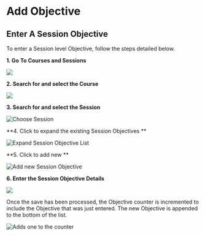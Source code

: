 # Add Objective

## Enter A Session Objective

To enter a Session level Objective, follow the steps detailed below.

**1. Go To Courses and Sessions**

![](<../../.gitbook/assets/cs_rw\_1 (1).png>)

**2. Search for and select the Course**

![](<../../.gitbook/assets/cs_rw\_2 (1).png>)

**3. Search for and select the Session**

![Choose Session](../../.gitbook/assets/cs_rw\_3.png)

**4. Click to expand the existing Session Objectives **

![Expand Session Objective List](<../../.gitbook/assets/cs_rw\_4 (1).png>)

**5. Click to add new **

![Add new Session Objective](../../.gitbook/assets/cs_rw\_5.png)

**6. Enter the Session Objective Details**

![](<../../.gitbook/assets/cs_rw\_6 (1).png>)

Once the save has been processed, the Objective counter is incremented to include the Objective that was just entered. The new Objective is appended to the bottom of the list.

![Adds one to the counter](../../.gitbook/assets/cs_rw\_7.png)
